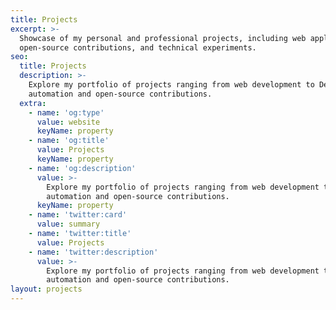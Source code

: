 ```yaml
---
title: Projects
excerpt: >-
  Showcase of my personal and professional projects, including web applications,
  open-source contributions, and technical experiments.
seo:
  title: Projects
  description: >-
    Explore my portfolio of projects ranging from web development to DevOps
    automation and open-source contributions.
  extra:
    - name: 'og:type'
      value: website
      keyName: property
    - name: 'og:title'
      value: Projects
      keyName: property
    - name: 'og:description'
      value: >-
        Explore my portfolio of projects ranging from web development to DevOps
        automation and open-source contributions.
      keyName: property
    - name: 'twitter:card'
      value: summary
    - name: 'twitter:title'
      value: Projects
    - name: 'twitter:description'
      value: >-
        Explore my portfolio of projects ranging from web development to DevOps
        automation and open-source contributions.
layout: projects
---
```

